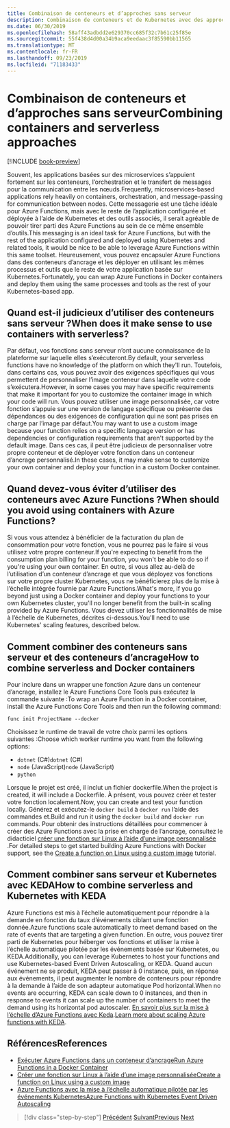 ```yaml
---
title: Combinaison de conteneurs et d’approches sans serveur
description: Combinaison de conteneurs et de Kubernetes avec des approches sans serveur
ms.date: 06/30/2019
ms.openlocfilehash: 58aff43adbdd2e629370cc685f32c7b61c25f85e
ms.sourcegitcommit: 55f438d4d00a34b9aca9eedaac3f85590bb11565
ms.translationtype: MT
ms.contentlocale: fr-FR
ms.lasthandoff: 09/23/2019
ms.locfileid: "71183433"
---
```

# <a name="combining-containers-and-serverless-approaches"></a><span data-ttu-id="0e13d-103">Combinaison de conteneurs et d’approches sans serveur</span><span class="sxs-lookup"><span data-stu-id="0e13d-103">Combining containers and serverless approaches</span></span>

[!INCLUDE [book-preview](../../../includes/book-preview.md)]

<span data-ttu-id="0e13d-104">Souvent, les applications basées sur des microservices s’appuient fortement sur les conteneurs, l’orchestration et le transfert de messages pour la communication entre les nœuds.</span><span class="sxs-lookup"><span data-stu-id="0e13d-104">Frequently, microservices-based applications rely heavily on containers, orchestration, and message-passing for communication between nodes.</span></span> <span data-ttu-id="0e13d-105">Cette messagerie est une tâche idéale pour Azure Functions, mais avec le reste de l’application configurée et déployée à l’aide de Kubernetes et des outils associés, il serait agréable de pouvoir tirer parti des Azure Functions au sein de ce même ensemble d’outils.</span><span class="sxs-lookup"><span data-stu-id="0e13d-105">This messaging is an ideal task for Azure Functions, but with the rest of the application configured and deployed using Kubernetes and related tools, it would be nice to be able to leverage Azure Functions within this same toolset.</span></span> <span data-ttu-id="0e13d-106">Heureusement, vous pouvez encapsuler Azure Functions dans des conteneurs d’ancrage et les déployer en utilisant les mêmes processus et outils que le reste de votre application basée sur Kubernetes.</span><span class="sxs-lookup"><span data-stu-id="0e13d-106">Fortunately, you can wrap Azure Functions in Docker containers and deploy them using the same processes and tools as the rest of your Kubernetes-based app.</span></span>

## <a name="when-does-it-make-sense-to-use-containers-with-serverless"></a><span data-ttu-id="0e13d-107">Quand est-il judicieux d’utiliser des conteneurs sans serveur ?</span><span class="sxs-lookup"><span data-stu-id="0e13d-107">When does it make sense to use containers with serverless?</span></span>

<span data-ttu-id="0e13d-108">Par défaut, vos fonctions sans serveur n’ont aucune connaissance de la plateforme sur laquelle elles s’exécuteront.</span><span class="sxs-lookup"><span data-stu-id="0e13d-108">By default, your serverless functions have no knowledge of the platform on which they'll run.</span></span> <span data-ttu-id="0e13d-109">Toutefois, dans certains cas, vous pouvez avoir des exigences spécifiques qui vous permettent de personnaliser l’image conteneur dans laquelle votre code s’exécutera.</span><span class="sxs-lookup"><span data-stu-id="0e13d-109">However, in some cases you may have specific requirements that make it important for you to customize the container image in which your code will run.</span></span> <span data-ttu-id="0e13d-110">Vous pouvez utiliser une image personnalisée, car votre fonction s’appuie sur une version de langage spécifique ou présente des dépendances ou des exigences de configuration qui ne sont pas prises en charge par l’image par défaut.</span><span class="sxs-lookup"><span data-stu-id="0e13d-110">You may want to use a custom image because your function relies on a specific language version or has dependencies or configuration requirements that aren't supported by the default image.</span></span> <span data-ttu-id="0e13d-111">Dans ces cas, il peut être judicieux de personnaliser votre propre conteneur et de déployer votre fonction dans un conteneur d’ancrage personnalisé.</span><span class="sxs-lookup"><span data-stu-id="0e13d-111">In these cases, it may make sense to customize your own container and deploy your function in a custom Docker container.</span></span>

## <a name="when-should-you-avoid-using-containers-with-azure-functions"></a><span data-ttu-id="0e13d-112">Quand devez-vous éviter d’utiliser des conteneurs avec Azure Functions ?</span><span class="sxs-lookup"><span data-stu-id="0e13d-112">When should you avoid using containers with Azure Functions?</span></span>

<span data-ttu-id="0e13d-113">Si vous vous attendez à bénéficier de la facturation du plan de consommation pour votre fonction, vous ne pourrez pas le faire si vous utilisez votre propre conteneur.</span><span class="sxs-lookup"><span data-stu-id="0e13d-113">If you're expecting to benefit from the consumption plan billing for your function, you won't be able to do so if you're using your own container.</span></span> <span data-ttu-id="0e13d-114">En outre, si vous allez au-delà de l’utilisation d’un conteneur d’ancrage et que vous déployez vos fonctions sur votre propre cluster Kubernetes, vous ne bénéficierez plus de la mise à l’échelle intégrée fournie par Azure Functions.</span><span class="sxs-lookup"><span data-stu-id="0e13d-114">What's more, if you go beyond just using a Docker container and deploy your functions to your own Kubernetes cluster, you'll no longer benefit from the built-in scaling provided by Azure Functions.</span></span> <span data-ttu-id="0e13d-115">Vous devez utiliser les fonctionnalités de mise à l’échelle de Kubernetes, décrites ci-dessous.</span><span class="sxs-lookup"><span data-stu-id="0e13d-115">You'll need to use Kubernetes' scaling features, described below.</span></span>

## <a name="how-to-combine-serverless-and-docker-containers"></a><span data-ttu-id="0e13d-116">Comment combiner des conteneurs sans serveur et des conteneurs d’ancrage</span><span class="sxs-lookup"><span data-stu-id="0e13d-116">How to combine serverless and Docker containers</span></span>

<span data-ttu-id="0e13d-117">Pour inclure dans un wrapper une fonction Azure dans un conteneur d’ancrage, installez le Azure Functions Core Tools puis exécutez la commande suivante :</span><span class="sxs-lookup"><span data-stu-id="0e13d-117">To wrap an Azure Function in a Docker container, install the Azure Functions Core Tools and then run the following command:</span></span>

```console
func init ProjectName --docker
```

<span data-ttu-id="0e13d-118">Choisissez le runtime de travail de votre choix parmi les options suivantes :</span><span class="sxs-lookup"><span data-stu-id="0e13d-118">Choose which worker runtime you want from the following options:</span></span>

- <span data-ttu-id="0e13d-119">`dotnet` (C#)</span><span class="sxs-lookup"><span data-stu-id="0e13d-119">`dotnet` (C#)</span></span>
- <span data-ttu-id="0e13d-120">`node` (JavaScript)</span><span class="sxs-lookup"><span data-stu-id="0e13d-120">`node` (JavaScript)</span></span>
- `python`

<span data-ttu-id="0e13d-121">Lorsque le projet est créé, il inclut un fichier dockerfile.</span><span class="sxs-lookup"><span data-stu-id="0e13d-121">When the project is created, it will include a Dockerfile.</span></span> <span data-ttu-id="0e13d-122">À présent, vous pouvez créer et tester votre fonction localement.</span><span class="sxs-lookup"><span data-stu-id="0e13d-122">Now, you can create and test your function locally.</span></span> <span data-ttu-id="0e13d-123">Générez et exécutez-le `docker build` à `docker run` l’aide des commandes et.</span><span class="sxs-lookup"><span data-stu-id="0e13d-123">Build and run it using the  `docker build` and `docker run` commands.</span></span> <span data-ttu-id="0e13d-124">Pour obtenir des instructions détaillées pour commencer à créer des Azure Functions avec la prise en charge de l’ancrage, consultez le didacticiel [créer une fonction sur Linux à l’aide d’une image personnalisée](https://docs.microsoft.com/azure/azure-functions/functions-create-function-linux-custom-image) .</span><span class="sxs-lookup"><span data-stu-id="0e13d-124">For detailed steps to get started building Azure Functions with Docker support, see the [Create a function on Linux using a custom image](https://docs.microsoft.com/azure/azure-functions/functions-create-function-linux-custom-image) tutorial.</span></span>

## <a name="how-to-combine-serverless-and-kubernetes-with-keda"></a><span data-ttu-id="0e13d-125">Comment combiner sans serveur et Kubernetes avec KEDA</span><span class="sxs-lookup"><span data-stu-id="0e13d-125">How to combine serverless and Kubernetes with KEDA</span></span>

<span data-ttu-id="0e13d-126">Azure Functions est mis à l’échelle automatiquement pour répondre à la demande en fonction du taux d’événements ciblant une fonction donnée.</span><span class="sxs-lookup"><span data-stu-id="0e13d-126">Azure functions scale automatically to meet demand based on the rate of events that are targeting a given function.</span></span> <span data-ttu-id="0e13d-127">En outre, vous pouvez tirer parti de Kubernetes pour héberger vos fonctions et utiliser la mise à l’échelle automatique pilotée par les événements basée sur Kubernetes, ou KEDA.</span><span class="sxs-lookup"><span data-stu-id="0e13d-127">Additionally, you can leverage Kubernetes to host your functions and use Kubernetes-based Event Driven Autoscaling, or KEDA.</span></span> <span data-ttu-id="0e13d-128">Quand aucun événement ne se produit, KEDA peut passer à 0 instance, puis, en réponse aux événements, il peut augmenter le nombre de conteneurs pour répondre à la demande à l’aide de son adapteur automatique Pod horizontal.</span><span class="sxs-lookup"><span data-stu-id="0e13d-128">When no events are occurring, KEDA can scale down to 0 instances, and then in response to events it can scale up the number of containers to meet the demand using its horizontal pod autoscaler.</span></span> <span data-ttu-id="0e13d-129">[En savoir plus sur la mise à l’échelle d’Azure Functions avec Keda](https://docs.microsoft.com/azure/azure-functions/functions-kubernetes-keda).</span><span class="sxs-lookup"><span data-stu-id="0e13d-129">[Learn more about scaling Azure functions with KEDA](https://docs.microsoft.com/azure/azure-functions/functions-kubernetes-keda).</span></span>

## <a name="references"></a><span data-ttu-id="0e13d-130">Références</span><span class="sxs-lookup"><span data-stu-id="0e13d-130">References</span></span>

- [<span data-ttu-id="0e13d-131">Exécuter Azure Functions dans un conteneur d’ancrage</span><span class="sxs-lookup"><span data-stu-id="0e13d-131">Run Azure Functions in a Docker Container</span></span>](https://markheath.net/post/azure-functions-docker)
- [<span data-ttu-id="0e13d-132">Créer une fonction sur Linux à l’aide d’une image personnalisée</span><span class="sxs-lookup"><span data-stu-id="0e13d-132">Create a function on Linux using a custom image</span></span>](https://docs.microsoft.com/azure/azure-functions/functions-create-function-linux-custom-image)
- [<span data-ttu-id="0e13d-133">Azure Functions avec la mise à l’échelle automatique pilotée par les événements Kubernetes</span><span class="sxs-lookup"><span data-stu-id="0e13d-133">Azure Functions with Kubernetes Event Driven Autoscaling</span></span>](https://docs.microsoft.com/azure/azure-functions/functions-kubernetes-keda)

>[!div class="step-by-step"]
><span data-ttu-id="0e13d-134">[Précédent](leverage-serverless-functions.md)
>[Suivant](deploy-containers-azure.md)</span><span class="sxs-lookup"><span data-stu-id="0e13d-134">[Previous](leverage-serverless-functions.md)
[Next](deploy-containers-azure.md)</span></span>
